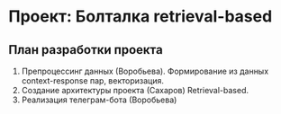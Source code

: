 # Проект: Болталка retrieval-based

## План разработки проекта

1. Препроцессинг данных (Воробьева).
Формирование из данных context-response пар, векторизация.
2. Создание архитектуры проекта (Сахаров) Retrieval-based.
4. Реализация телеграм-бота (Воробьева)
